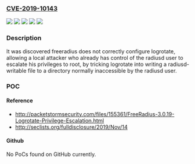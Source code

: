 ### [CVE-2019-10143](https://cve.mitre.org/cgi-bin/cvename.cgi?name=CVE-2019-10143)
![](https://img.shields.io/static/v1?label=Product&message=Red%20Hat%20Enterprise%20Linux%207&color=blue)
![](https://img.shields.io/static/v1?label=Product&message=Red%20Hat%20Enterprise%20Linux%208&color=blue)
![](https://img.shields.io/static/v1?label=Version&message=!%200%3A3.0.13-15.el7%20&color=brighgreen)
![](https://img.shields.io/static/v1?label=Version&message=!%208010020190614154208.16b3ab4d%20&color=brighgreen)
![](https://img.shields.io/static/v1?label=Vulnerability&message=Execution%20with%20Unnecessary%20Privileges&color=brighgreen)

### Description

It was discovered freeradius does not correctly configure logrotate, allowing a local attacker who already has control of the radiusd user to escalate his privileges to root, by tricking logrotate into writing a radiusd-writable file to a directory normally inaccessible by the radiusd user.

### POC

#### Reference
- http://packetstormsecurity.com/files/155361/FreeRadius-3.0.19-Logrotate-Privilege-Escalation.html
- http://seclists.org/fulldisclosure/2019/Nov/14

#### Github
No PoCs found on GitHub currently.

